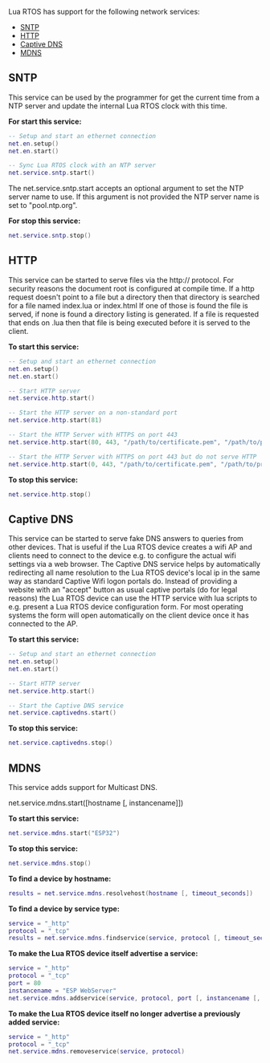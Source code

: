 Lua RTOS has support for the following network services:

* [SNTP](#sntp)
* [HTTP](#http)
* [Captive DNS](#captive-dns)
* [MDNS](#mdns)

## SNTP

This service can be used by the programmer for get the current time from a NTP server and update the internal Lua RTOS clock with this time.

**For start this service:**

```lua
-- Setup and start an ethernet connection
net.en.setup()
net.en.start()

-- Sync Lua RTOS clock with an NTP server
net.service.sntp.start()
```

The net.service.sntp.start accepts an optional argument to set the NTP server name to use. If this argument is not provided the NTP server name is set to "pool.ntp.org".

**For stop this service:**

   ```lua
   net.service.sntp.stop()
   ```

## HTTP

This service can be started to serve files via the http:// protocol.
For security reasons the document root is configured at compile time.
If a http request doesn't point to a file but a directory then that directory is searched for a file named index.lua or index.html If one of those is found the file is served, if none is found a directory listing is generated.
If a file is requested that ends on .lua then that file is being executed before it is served to the client.

**To start this service:**

```lua
-- Setup and start an ethernet connection
net.en.setup()
net.en.start()

-- Start HTTP server
net.service.http.start()

-- Start the HTTP server on a non-standard port
net.service.http.start(81)

-- Start the HTTP Server with HTTPS on port 443
net.service.http.start(80, 443, "/path/to/certificate.pem", "/path/to/privatekey.pem")

-- Start the HTTP Server with HTTPS on port 443 but do not serve HTTP
net.service.http.start(0, 443, "/path/to/certificate.pem", "/path/to/privatekey.pem")
```

**To stop this service:**

```lua
net.service.http.stop()
```

## Captive DNS

This service can be started to serve fake DNS answers to queries from other devices. That is useful if the Lua RTOS device creates a wifi AP and clients need to connect to the device e.g. to configure the actual wifi settings via a web browser. The Captive DNS service helps by automatically redirecting all name resolution to the Lua RTOS device's local ip in the same way as standard Captive Wifi logon portals do. Instead of providing a website with an "accept" button as usual captive portals (do for legal reasons) the Lua RTOS device can use the HTTP service with lua scripts to e.g. present a Lua RTOS device configuration form. For most operating systems the form will open automatically on the client device once it has connected to the AP.

**To start this service:**

```lua
-- Setup and start an ethernet connection
net.en.setup()
net.en.start()

-- Start HTTP server
net.service.http.start()

-- Start the Captive DNS service
net.service.captivedns.start()
```

**To stop this service:**

```lua
net.service.captivedns.stop()
```

## MDNS

This service adds support for Multicast DNS.

net.service.mdns.start([hostname [, instancename]])

**To start this service:**

```lua
net.service.mdns.start("ESP32")
```

**To stop this service:**

```lua
net.service.mdns.stop()
```

**To find a device by hostname:**

```lua
results = net.service.mdns.resolvehost(hostname [, timeout_seconds])
```

**To find a device by service type:**

```lua
service = "_http"
protocol = "_tcp"
results = net.service.mdns.findservice(service, protocol [, timeout_seconds])
```

**To make the Lua RTOS device itself advertise a service:**

```lua
service = "_http"
protocol = "_tcp"
port = 80
instancename = "ESP WebServer"
net.service.mdns.addservice(service, protocol, port [, instancename [, txt_table]])
```

**To make the Lua RTOS device itself no longer advertise a previously added service:**

```lua
service = "_http"
protocol = "_tcp"
net.service.mdns.removeservice(service, protocol)
```
